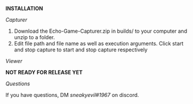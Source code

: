 **INSTALLATION**

*Capturer*

<ol>
  <li> Download the Echo-Game-Capturer.zip in builds/ to your computer and unzip to a folder. </li>
  <li> Edit file path and file name as well as execution arguments. Click start and stop capture to start and stop capture respectively </li>
</ol>

*Viewer*

**NOT READY FOR RELEASE YET**

*Questions*

If you have questions, DM *sneakyevil#1967* on discord.
